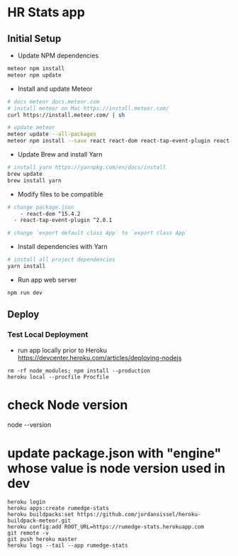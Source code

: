 # HR Stats app

## Initial Setup

* Update NPM dependencies 
```bash
meteor npm install
meteor npm update
```

* Install and update Meteor
```bash
# docs meteor docs.meteor.com
# install meteor on Mac https://install.meteor.com/
curl https://install.meteor.com/ | sh

# update meteor
meteor update --all-packages
meteor npm install --save react react-dom react-tap-event-plugin react-router material-ui react-chartjs-2
```

* Update Brew and install Yarn
```bash
# install yarn https://yarnpkg.com/en/docs/install
brew update
brew install yarn
```

* Modify files to be compatible

```bash
# change package.json 
	- react-dom ^15.4.2 
  - react-tap-event-plugin ^2.0.1

# change `export default class App` to `export class App`
```

* Install dependencies with Yarn
```bash
# install all project dependencies
yarn install
```

* Run app web server
```
npm run dev
```

## Deploy

### Test Local Deployment

* run app locally prior to Heroku https://devcenter.heroku.com/articles/deploying-nodejs
```
rm -rf node_modules; npm install --production
heroku local --procfile Procfile
```

# check Node version
node --version

# update package.json with "engine" whose value is node version used in dev

```
heroku login
heroku apps:create rumedge-stats
heroku buildpacks:set https://github.com/jordansissel/heroku-buildpack-meteor.git
heroku config:add ROOT_URL=https://rumedge-stats.herokuapp.com
git remote -v
git push heroku master
heroku logs --tail --app rumedge-stats
```